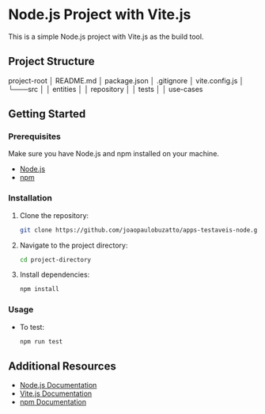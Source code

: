 # Node.js Project with Vite.js

This is a simple Node.js project with Vite.js as the build tool.

## Project Structure

project-root
│ README.md
│ package.json
│ .gitignore
│ vite.config.js
│
└───src
│ │ entities
│ │ repository
│ │ tests
│ │ use-cases


## Getting Started

### Prerequisites

Make sure you have Node.js and npm installed on your machine.

- [Node.js](https://nodejs.org/)
- [npm](https://www.npmjs.com/)

### Installation

1. Clone the repository:

    ```bash
    git clone https://github.com/joaopaulobuzatto/apps-testaveis-node.git
    ```

2. Navigate to the project directory:

    ```bash
    cd project-directory
    ```

3. Install dependencies:

    ```bash
    npm install
    ```

### Usage

- To test:

    ```bash
    npm run test
    ```

## Additional Resources

- [Node.js Documentation](https://nodejs.org/en/docs/)
- [Vite.js Documentation](https://vitejs.dev/)
- [npm Documentation](https://docs.npmjs.com/)
